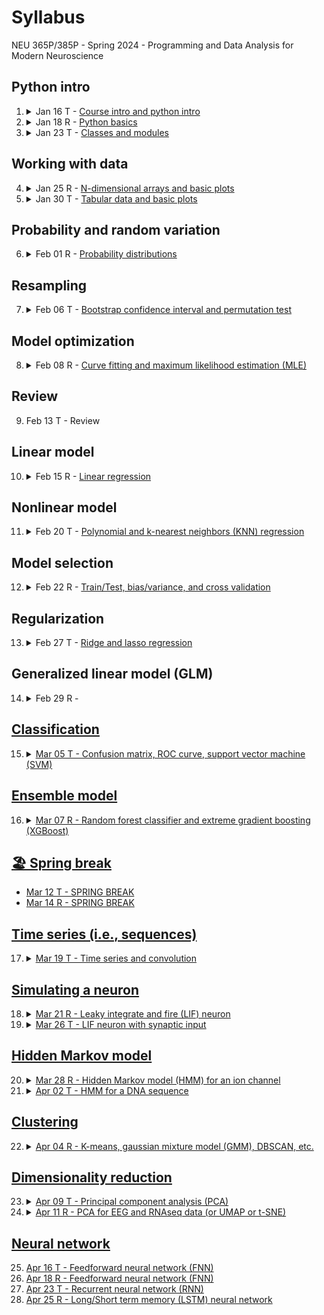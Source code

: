 # Syllabus
NEU 365P/385P - Spring 2024 - Programming and Data Analysis for Modern Neuroscience

Python intro
---
1. <details><summary>Jan 16 T - <a href="../python-intro">Course intro and python intro</a></summary>
     
     - You will get a brief overview of the course.
     - You will be able to use `conda` to manage python environments.
     - You will be able to use `conda` and `pip` to manage python packages within each environment.
     - You will be able to run python code in a Jupyter notebook.
     - You will understand some basic python code:
       - Variables
       - Types
       - Basic operations
       - Logical comparisons
       - Comments
       - String formatting

   </details>
1. <details><summary>Jan 18 R - <a href="../python-intro">Python basics</a></summary>
  
     - You will understand some basic python code:
       - `if` code blocks
       - Nested code blocks
       - `list` and index/slice
       - `dict` (key,value) pairs
       - `for` and `while` loops
       - Functions (optional named and default arguments)
       - Assignment vs mutation

   </details>
2. <details><summary>Jan 23 T - <a href="../python-intro">Classes and modules</a></summary>
  
     - You will understand how to compartmentalize python code beyond simple functions:
       - `class` code blocks
       - Class `__init__` method
       - Class instance (`self`) vs class template
       - Class inheritance
       - Modules
     - You will have heard from me that shoehorning your code into classes is often *unnecessary overcomplication*, whereas modules are almost always a good idea for anything larger than a short script.

   </details>

Working with data
---
4. <details><summary>Jan 25 R - <a href="../data-arrays-and-visualization">N-dimensional arrays and basic plots</a></summary>
  
     - You will appreciate that many types of data can be represented as N-dimensional arrays.
     - You will understand how to work with `numpy` N-dimensional arrays:
       - Array initialization (e.g., `zeros`, `ones`, `random`) and `shape`
       - Element-wise array math
       - Index and slice
       - Logical masks
       - Reductions (e.g., `min`, `max`, `mean`, `var`)
       - Broadcasting
     - You will appreciate that `numpy` can be *much much* faster than raw python.
     - You will appreciate that without `numpy` we would not use python for most data analysis.
     - You will be able to visualize data with simple plots using `matplotlib`.

   </details>
5. <details><summary>Jan 30 T - <a href="../data-tables-and-visualization">Tabular data and basic plots</a></summary>
  
     - You will be able to to work with tabular data sets using `pandas`:
       - Convert between `pandas` dataframes and `numpy` arrays.
       - Read/Write `pandas` dataframes from/to `*.csv` or Excel files.
       - Index and slice like numpy (e.g., `iloc`) or by name (e.g., `loc`)
       - Logical masks
       - Missing values
       - Column-wise reductions (e.g., `sum`, `mean`)
       - Group data (e.g., `groupby`)
       - Simple plots (e.g., `plot`, `plot.bar`)
       - Correlations
     - You will be able to use `seaborn` to create some nice looking plots from a `pandas` dataframe.
     - You will be able to use `hvplot` to create some nice looking plots from a `pandas` dataframe.
     - You will appreciate how useful `pandas` is for exploratory data analysis.

   </details>

Probability and random variation
---
6. <details><summary>Feb 01 R - <a href="../probability-distributions">Probability distributions</a></summary>
  
     - You will understand the difference between a probability and a probability density.
     - You will be able to compute some common descriptive statistics (e.g., mean, variance).
     - You will understand how some basic probability distributions relate to particular types of random behavior:
       - **Normal**: random fluctuations (e.g., white noise)
       - **Exponential**: random intervals between events ocurring at a constant average rate (e.g., time between spikes for a spiking neuron)
       - **Poisson**: random number of events within an interval for events ocurring at a constant average rate (e.g., number of spikes in a second for a spiking neuron)
       - **Binomial**: random number of successes for some number of trials all with the same probability of success (e.g., number of times subject recieved reward out of total number of trials)
     - You will be able to visualize how well a probability distribution explains data.
     - You will be able to use a probability distribution to make predictions.

   </details>

Resampling
---
7. <details><summary>Feb 06 T - <a href="../resampling">Bootstrap confidence interval and permutation test</a></summary>
  
     - You will understand the difference between a population distribution and a sample.
     - You will appreciate that statistics for different samples are likely to vary.
     - You will understand the concept of a sampling distribution.
     - You will understand the concept of a confidence interval.
     - You will be able to compute a confidence interval using bootstrapping.
     - You will be able to test the hypothesis that two samples come from the same population distribution using a permutation test.
     - You will appreciate how the Central Limit Theorem explains why normal-ish distributions are frequently observed in biological measurements.

   </details>

Model optimization
---
8. <details><summary>Feb 08 R - <a href="../optimization-and-maximum-likelihood">Curve fitting and maximum likelihood estimation (MLE)</a></summary>
  
     - You will be able to fit a function to data by minimizing the residuals.
     - You will be able to fit an arbitrary probability distribution to data by maximizing the loglikelihood.
     - You will understand the concept of gradient descent minimization.
     - You will appreciate the difference between local and global optimization.

   </details>

Review
---
9. Feb 13 T - Review

Linear model
---
10. <details><summary>Feb 15 R - <a href="../linear-regression">Linear regression</a></summary>
  
      - You will be able to fit a line to X vs. Y data.
      - You will be able to fit a (hyper-)plane to {X0, X1, X2, ...} vs. Y data.
      - You will be able to predict the Y value for new {X0, X1, X2, ...} values.
      - You will be able to compute the mean squared error (MSE) and R^2 value for your fit.
      - You will be able to compute confidence intervals for all model parameters and visualize a confidence envelope for your fit.
      - You will appreciate why the residuals should be normally distributed.
      - You will appreciate why data points with high leverage can greatly influence your fit.
      - You will understand under what conditions you may want to standardize your features {X0, X1, X2, ...}.
      - You will understand that regression involves modeling a relation between feature variables {X0, X1, X2, ...} and a target variable Y.
      - You will appreciate that it is straightforward to understand the meaning of the parameters in a linear regression.
      - You will appreciate that the existence of a mathematically computable solution makes linear regression extremely fast.

    </details>

Nonlinear model
---
11. <details><summary>Feb 20 T - <a href="../nonlinear-regression">Polynomial and k-nearest neighbors (KNN) regression</a></summary>
  
      - You will be able to fit a polynomial to {X0, X1, X2, ...} vs. Y data.
      - You will be able to fit nonlinear {X0, X1, X2, ...} vs. Y data with a KNN model.
      - You will be able to predict the Y value for new {X0, X1, X2, ...} values.
      - You will understand how polynomial regression can be recast as a simple linear regression.
      - You will appreciate that although a KNN model can be used to explain or predict lots of arbitrary nonlinear relations, it is less obvious what the model means.

    </details>

Model selection
---
12. <details><summary>Feb 22 R - <a href="../cross-validation">Train/Test, bias/variance, and cross validation</a></summary>

      - You will be able to split your dataset up into training and testing sets.
      - You will understand the difference between training error and testing error.
      - You will appreciate that often the best model is the one that will generalize best to new data (i.e., has the lowest testing error, not the lowest training error).
      - You will understand the concept of the "bias vs. variance" tradeoff.
      - You will be able to perform K-fold cross validation.

    </details>

Regularization
---
13. <details><summary>Feb 27 T - <a href="../regularization">Ridge and lasso regression</a></summary>

      - You will appreciate how correlations can influence a linear regression.
      - You will be able to perform ridge and lasso regression.
      - You will appreciate how regularization can prevent poorly constrained model parameters from exploding.
      - You will appreciate how lasso regularization can identify model parameters with little to no impact.
      - You understand how to choose (tune) the regularization hyperparameter.

   </details>

Generalized linear model (GLM)
---
14. <details><summary>Feb 29 R - <a href="../generalized-linear-model"Poisson and logistic regression</a></summary>

      - You will gain a conceptual understanding for a generalized linear model.
      - You will appreciate why a GLM may be a better choice than a simple linear model for neural spiking data.
      - You will use a GLM (poisson regression) to predict a neuron's spiking in response to a stimulus.
      - You will see how the choice of noise distribution in a GLM can be used for binary classification.
      - You will use a GLM (logistic regression) to predict a mouse's left vs. right choice from its neural activity.

   </details>

Classification
---
15. <details><summary>Mar 05 T - Confusion matrix, ROC curve, support vector machine (SVM)</summary>

      - You will understand that classification invovles modeling the categorical grouping of data.
      - You will be able to use a logistic regression binary classifier.
      - You will be able to use your classifer to predict the class to which data belongs.
      - You will be able to compute the accuracy of your classifier given data with known class labels.
      - You will be able to use your classifer to get the probability of each possible class.
      - You will be able to compute cross validated predictions, accuracy, and probabilities.
      - You will be able to generate a confusion matrix for your classifier.
      - You will be able to generate a ROC curve for your classifier.
      - You will gain a conceptual understanding for classification with a support vector machine.
      - You will be able to use a SVM classifier to separate data with linear boundaries.
      - You will appreciated at the conceptual level that SVM can achieve complex nonlinear boundaries by projecting the data into higher dimensions.
      - You will be able to use a SVM classifier to separate data with nonlinear boundaries.

   </details>

Ensemble model
---
16. <details><summary>Mar 07 R - Random forest classifier and extreme gradient boosting (XGBoost)</summary>

      - You will gain a conceptual understanding of a decision tree.
      - You will gain a conceptual understanding of a random forest ensemble of decision trees.
      - You will be able to use a random forest classifier.
      - You will understand the concept of boosting.
      - You will be able to use a XGBoost classifier.

   </details>

🏖️ Spring break
---
- Mar 12 T - SPRING BREAK
- Mar 14 R - SPRING BREAK

Time series (i.e., sequences)
---
17. <details><summary>Mar 19 T - Time series and convolution</summary>

      - You will appreciate that data points in sequences are correlated (unless pure noise) as opposed to independent random variables.
      - You will be able to compute the autocorrelation of a sequence.
      - You will be appreciate how undersampling can introduces aliasing artifacts in a sequence.
      - You will be able to visualize the frequency power spectrum of a 1-D sequence.
      - You will be able to visualize the frequency spectrrogram of a 1-D sequence.
      - You will understand why convolution describes a systems output based on its impulse response.
      - You will be able to convolve two 1-D sequences.
      - You will appreciate how convolution can be used to filter a sequence.
      - You will be able to apply lowpass, highpass and bandpass finite impulse response (FIR) filters to a 1-D sequence.
      - You will be able to properly downsample a 1-D sequence without introducing alisasing artifacts.
      - You will be able to convolve two 2-D sequences (e.g., images).
      - You will appreciate that convolution can be used to highlight features in an image.
      - You will appreciate that the joint probability distribution resulting from adding two random variables is the convolution of their individual probability distributions.

    </details>

Simulating a neuron
---
18. <details><summary>Mar 21 R - Leaky integrate and fire (LIF) neuron</summary>

      - You will appreciate how a cell membrane can be described by a RC circuit.
      - You will understand the concept of the LIF neuron model.
      - You will be able to simulate a LIF neuron.
      - You will be able to plot spike rasters.

    </details>
19. <details><summary>Mar 26 T - LIF neuron with synaptic input</summary>
  
      - You will be able to simulate stochastic synaptic input to a LIF neuron.
      - You will appreciate how convulation can be used to integrate synaptic inputs.
  
    </details>

Hidden Markov model
---
20. <details><summary>Mar 28 R - Hidden Markov model (HMM) for an ion channel</summary>
  
      - You will understand the concept of a hidden Markov model.
      - You will use an HMM to model current flowing through a single ion channel.
      - Given an HMM, you will be able to compute the most likely state trajectory for a data sequence.
      - You will appreciate how an HMM uses the full sequence to inform the model.
      - You will use the Bayesian information criterion (BIC) to choose the best model out of several possibilities.
  
    </details>
21. <details><summary>Apr 02 T - HMM for a DNA sequence</summary>
  
      - You will use an HMM to predict exons and introns in a nucleotide sequence.
  
    </details>

Clustering
---
22. <details><summary>Apr 04 R - K-means, gaussian mixture model (GMM), DBSCAN, etc.</summary>
  
      - You will appreciate the difference between classification and clustering (i.e., no labels to train on).
      - You will understand and be able to use several different clustering algorithms to segregate data.
      - You will appreciate that each clustering algorithm has its own pros and cons.
      - You will be able to use several different empirical metrics to choose an optimal clustering model (e.g., number of clusters).
      - You will use the Bayesian information criterion (BIC) to choose the optimal number of clusters for a GMM.
  
    </details>

Dimensionality reduction
---
23. <details><summary>Apr 09 T - Principal component analysis (PCA)</summary>
  
      - You will visualize the process of changing your perspective to align with the variance in the data.
      - You will visualize the effects of projecting the data onto a smaller number of principal components.
      - You will be able to interpret the principal components as axes in the original data space.
      - You will be able to quantify the amount of variance explained by any given number of principal components.
      - You will understand how images can be represented as points in a high dimensional space.
      - You will be able to apply PCA to images.
      - You will see how PCA can be used as a filter to remove noise.
  
    </details>
24. <details><summary>Apr 11 R - PCA for EEG and RNAseq data (or UMAP or t-SNE)</summary>
  
      - You will apply PCA to EEG time series.
      - You will be able to cluster time series and visualize the clustering in a low number of PCs.
      - You will appreciate how clustering of time series could be beneficial for interpreting experimental data.
      - You will walk thorugh an example of clustering in reduced dimensions for single cell RNAseq data.
      - You will appreciate the importance of being able to think critically about your data.
  
    </details>

Neural network
---
25. Apr 16 T - Feedforward neural network (FNN)
26. Apr 18 R - Feedforward neural network (FNN)
27. Apr 23 T - Recurrent neural network (RNN)
28. Apr 25 R - Long/Short term memory (LSTM) neural network
